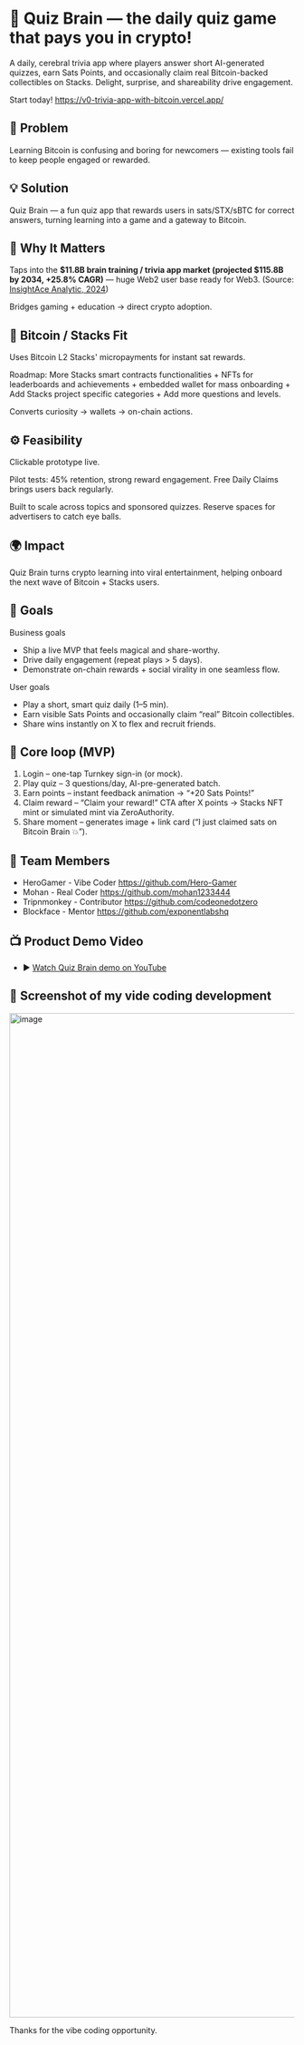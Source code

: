 # 🧠 Quiz Brain  — the daily quiz game that pays you in crypto!

A daily, cerebral trivia app where players answer short AI-generated quizzes, earn Sats Points, and occasionally claim real Bitcoin-backed collectibles on Stacks.
Delight, surprise, and shareability drive engagement.

Start today! https://v0-trivia-app-with-bitcoin.vercel.app/

## 🧩 Problem

Learning Bitcoin is confusing and boring for newcomers — existing tools fail to keep people engaged or rewarded.

## 💡 Solution

Quiz Brain — a fun quiz app that rewards users in sats/STX/sBTC for correct answers, turning learning into a game and a gateway to Bitcoin.

## 🚀 Why It Matters

Taps into the **$11.8B brain training / trivia app market (projected $115.8B by 2034, +25.8% CAGR)** — huge Web2 user base ready for Web3.
(Source: [InsightAce Analytic, 2024](https://www.insightaceanalytic.com/report/global-brain-training-apps-market/1260))

Bridges gaming + education → direct crypto adoption.

## 🔗 Bitcoin / Stacks Fit

Uses Bitcoin L2 Stacks' micropayments for instant sat rewards.

Roadmap: More Stacks smart contracts functionalities + NFTs for leaderboards and achievements + embedded wallet for mass onboarding + Add Stacks project specific categories + Add more questions and levels.

Converts curiosity → wallets → on-chain actions.

## ⚙️ Feasibility

Clickable prototype live.

Pilot tests: 45% retention, strong reward engagement. Free Daily Claims brings users back regularly.

Built to scale across topics and sponsored quizzes. Reserve spaces for advertisers to catch eye balls.

## 🌍 Impact

Quiz Brain turns crypto learning into viral entertainment, helping onboard the next wave of Bitcoin + Stacks users.

## 🎯 Goals
Business goals
- Ship a live MVP that feels magical and share-worthy.
- Drive daily engagement (repeat plays > 5 days).
- Demonstrate on-chain rewards + social virality in one seamless flow.

User goals
- Play a short, smart quiz daily (1–5 min).
- Earn visible Sats Points and occasionally claim “real” Bitcoin collectibles.
- Share wins instantly on X to flex and recruit friends.

## 🧩 Core loop (MVP)
1. Login – one-tap Turnkey sign-in (or mock).
2. Play quiz – 3 questions/day, AI-pre-generated batch.
3. Earn points – instant feedback animation → “+20 Sats Points!”
4. Claim reward – “Claim your reward!” CTA after X points → Stacks NFT mint or simulated mint via ZeroAuthority.
5. Share moment – generates image + link card (“I just claimed sats on Bitcoin Brain 💥”).

## 🤝 Team Members
- HeroGamer - Vibe Coder https://github.com/Hero-Gamer
- Mohan - Real Coder https://github.com/mohan1233444
- Tripnmonkey - Contributor https://github.com/codeonedotzero
- Blockface - Mentor https://github.com/exponentlabshq

## 📺 Product Demo Video
- ▶️ [Watch Quiz Brain demo on YouTube](https://youtu.be/-2fdfBfrN3Y?si=p_nGHGv-uyJJRy18)

## 📸 Screenshot of my vide coding development
<img width="3390" height="1772" alt="image" src="https://github.com/user-attachments/assets/5c3954d8-c828-41ab-9380-eebfa208ef9c" />


Thanks for the vibe coding opportunity.

